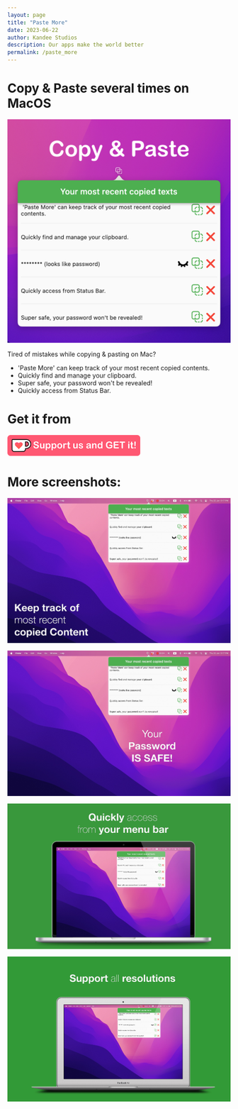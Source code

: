 ```yaml
---
layout: page
title: "Paste More"
date: 2023-06-22
author: Kandee Studios
description: Our apps make the world better
permalink: /paste_more
---
```


# Copy & Paste several times on MacOS

![Banner](/docs/assets/paste_more/feature_ad.png)

Tired of mistakes while copying & pasting on Mac?
- 'Paste More' can keep track of your most recent copied contents.
- Quickly find and manage your clipboard.
- Super safe, your password won't be revealed!
- Quickly access from Status Bar.

# Get it from

[![Support Us and Get It](/docs/assets/general/support-us-and-get-it.png)](https://ko-fi.com/s/d45e11c147)

# More screenshots:

![Screenshot1](/docs/assets/paste_more/screenshot_1.jpg)

![Screenshot2](/docs/assets/paste_more/screenshot_2.jpg)

![Screenshot3](/docs/assets/paste_more/screenshot_3.jpg)

![Screenshot4](/docs/assets/paste_more/screenshot_4.jpg)
